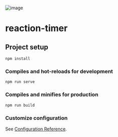 ![image](https://user-images.githubusercontent.com/72329369/216251171-385347fa-f5e2-41bf-af7e-3e20334536ce.png)

# reaction-timer

## Project setup
```
npm install
```

### Compiles and hot-reloads for development
```
npm run serve
```

### Compiles and minifies for production
```
npm run build
```

### Customize configuration
See [Configuration Reference](https://cli.vuejs.org/config/).
